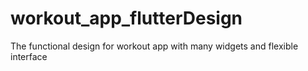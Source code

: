 # workout_app_flutterDesign
The functional design for workout app with many widgets and flexible interface
